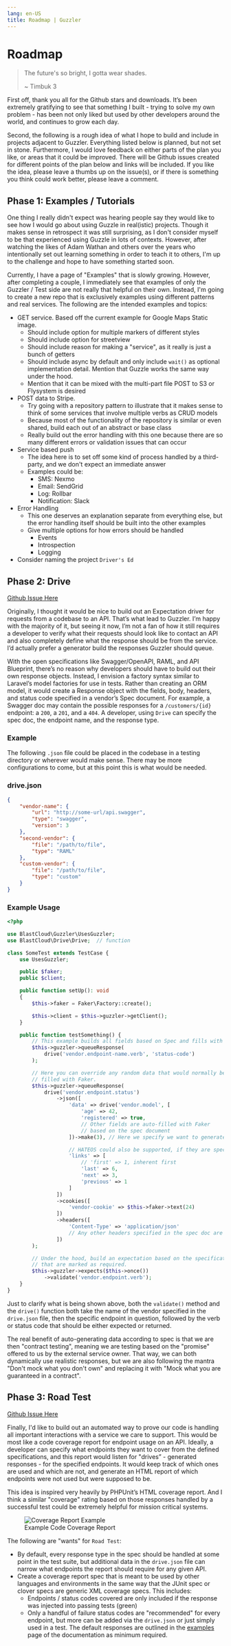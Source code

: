```yaml
---
lang: en-US
title: Roadmap | Guzzler
---
```


# Roadmap

> The future's so bright, I gotta wear shades.
>
> ~ Timbuk 3

First off, thank you all for the Github stars and downloads. It’s been extremely gratifying to see that something I built - trying to solve my own problem - has been not only liked but used by other developers around the world, and continues to grow each day.

Second, the following is a rough idea of what I hope to build and include in projects adjacent to Guzzler. Everything listed below is planned, but not set in stone. Furthermore, I would love feedback on either parts of the plan you like, or areas that it could be improved. There will be Github issues created for different points of the plan below and links will be included. If you like the idea, please leave a thumbs up on the issue(s), or if there is something you think could work better, please leave a comment.

## Phase 1: Examples / Tutorials

One thing I really didn't expect was hearing people say they would like to see how I would go about using Guzzle in real(istic) projects. Though it makes sense in retrospect it was still surprising, as I don't consider myself to be that experienced using Guzzle in lots of contexts. However, after watching the likes of Adam Wathan and others over the years who intentionally set out learning something in order to teach it to others, I'm up to the challenge and hope to have something started soon.

Currently, I have a page of "Examples" that is slowly growing. However, after completing a couple, I immediately see that examples of only the Guzzler / Test side are not really that helpful on their own. Instead, I'm going to create a new repo that is exclusively examples using different patterns and real services. The following are the intended examples and topics:

- GET service. Based off the current example for Google Maps Static image.
  - Should include option for multiple markers of different styles
  - Should include option for streetview
  - Should include reason for making a "service", as it really is just a bunch of getters
  - Should include async by default and only include `wait()` as optional implementation detail. Mention that Guzzle works the same way under the hood.
  - Mention that it can be mixed with the multi-part file POST to S3 or Flysystem is desired
- POST data to Stripe.
  - Try going with a repository pattern to illustrate that it makes sense to think of some services that involve multiple verbs as CRUD models
  - Because most of the functionality of the repository is similar or even shared, build each out of an abstract or base class
  - Really build out the error handling with this one because there are so many different errors or validation issues that can occur
- Service based push
  - The idea here is to set off some kind of process handled by a third-party, and we don't expect an immediate answer
  - Examples could be:
    - SMS: Nexmo
    - Email: SendGrid
    - Log: Rollbar
    - Notification: Slack
- Error Handling
  - This one deserves an explanation separate from everything else, but the error handling itself should be built into the other examples
  - Give multiple options for how errors should be handled
    - Events
    - Introspection
    - Logging
- Consider naming the project `Driver's Ed`

## Phase 2: Drive

[Github Issue Here](https://github.com/blastcloud/guzzler/issues/7)

Originally, I thought it would be nice to build out an Expectation driver for requests from a codebase to an API. That’s what lead to Guzzler. I’m happy with the majority of it, but seeing it now, I’m not a fan of how it still requires a developer to verify what their requests should look like to contact an API and also completely define what the response should be from the service. I’d actually prefer a generator build the responses Guzzler should queue.

With the open specifications like Swagger/OpenAPI, RAML, and API Blueprint, there’s no reason why developers should have to build out their own response objects. Instead, I envision a factory syntax similar to Laravel’s model factories for use in tests. Rather than creating an ORM model, it would create a Response object with the fields, body, headers, and status code specified in a vendor’s Spec document. For example, a Swagger doc may contain the possible responses for a `/customers/{id}` endpoint: a `200`, a `201`, and a `404`. A developer, using `Drive` can specify the spec doc, the endpoint name, and the response type.

### Example

The following `.json` file could be placed in the codebase in a testing directory or wherever would make sense. There may be more configurations to come, but at this point this is what would be needed.

### drive.json

```json
{
    "vendor-name": {
        "url": "http://some-url/api.swagger",
        "type": "swagger",
        "version": 3
    },
    "second-vendor": {
        "file": "/path/to/file",
        "type": "RAML"
    },
    "custom-vendor": {
        "file": "/path/to/file",
        "type": "custom"
    }
}
```

### Example Usage

```php
<?php

use BlastCloud\Guzzler\UsesGuzzler;
use BlastCloud\Drive\Drive;  // function

class SomeTest extends TestCase {
    use UsesGuzzler;

    public $faker;
    public $client;

    public function setUp(): void
    {
        $this->faker = Faker\Factory::create();

        $this->client = $this->guzzler->getClient();
    }

    public function testSomething() {
        // This example builds all fields based on Spec and fills with Faker data.
        $this->guzzler->queueResponse(
            drive('vendor.endpoint-name.verb', 'status-code')
        );

        // Here you can override any random data that would normally be
        // filled with Faker.
        $this->guzzler->queueResponse(
            drive('vendor.endpoint.status')
                ->json([
                    'data' => drive('vendor.model', [
                        'age' => 42,
                        'registered' => true,
                        // Other fields are auto-filled with Faker
                        // based on the spec document
                    ])->make(3), // Here we specify we want to generate 3 objects in the 'data' field

                    // HATEOS could also be supported, if they are specified in the spec doc
                    'links' => [
                        // 'first' => 1, inherent first
                        'last' => 6,
                        'next' => 3,
                        'previous' => 1
                    ]
                ])
                ->cookies([
                    'vendor-cookie' => $this->faker->text(24)
                ])
                ->headers([
                    'Content-Type' => 'application/json'
                    // Any other headers specified in the spec doc are auto-generated
                ])
        );

        // Under the hood, build an expectation based on the specification, on fields
        // that are marked as required.
        $this->guzzler->expects($this->once())
            ->validate('vendor.endpoint.verb');
    }
}
```

Just to clarify what is being shown above, both the `validate()` method and the `drive()` function both take the name of the vendor specified in the `drive.json` file, then the specific endpoint in question, followed by the verb or status code that should be either expected or returned.

The real benefit of auto-generating data according to spec is that we are then "contract testing", meaning we are testing based on the "promise" offered to us by the external service owner. That way, we can both dynamically use realistic responses, but we are also following the mantra "Don't mock what you don't own" and replacing it with "Mock what you are guaranteed in a contract".

## Phase 3: Road Test

[Github Issue Here](https://github.com/blastcloud/guzzler/issues/8)

Finally, I'd like to build out an automated way to prove our code is handling all important interactions with a service we care to support. This would be most like a code coverage report for endpoint usage on an API. Ideally, a developer can specify what endpoints they want to cover from the defined specifications, and this report would listen for "drives” - generated responses - for the specified endpoints. It would keep track of which ones are used and which are not, and generate an HTML report of which endpoints were not used but were supposed to be.

This idea is inspired very heavily by PHPUnit’s HTML coverage report. And I think a similar "coverage" rating based on those responses handled by a successful test could be extremely helpful for mission critical systems.

<figure>
    <img src="/img/coverage.png" alt="Coverage Report Example" title="Coverage Report Example" />
    <figcaption>Example Code Coverage Report</figcaption>
</figure>

The following are "wants" for `Road Test`:
- By default, every response type in the spec should be handled at some point in the test suite, but additional data in the `drive.json` file can narrow what endpoints the report should require for any given API.
- Create a coverage report spec that is meant to be used by other languages and environments in the same way that the JUnit spec or clover specs are generic XML coverage specs. This includes:
  - Endpoints / status codes covered are only included if the response was injected into passing tests (green)
  - Only a handful of failure status codes are "recommended" for every endpoint, but more can be added via the `drive.json` or just simply used in a test. The default responses are outlined in the [examples](/examples/#testing-failure-scenarios) page of the documentation as minimum required.